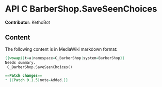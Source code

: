 # API C BarberShop.SaveSeenChoices

**Contributor:** KethoBot

## Content

The following content is in MediaWiki markdown format:

```mediawiki
{{wowapi|t=a|namespace=C_BarberShop|system=BarberShop}}
Needs summary.
 C_BarberShop.SaveSeenChoices()

==Patch changes==
* {{Patch 9.1.5|note=Added.}}
```